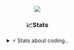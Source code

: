 <div align="center">
  
<p align="center">
  <img src="https://lanyard.cnrad.dev/api/1018290650602553364" />
</p>

### 📈Stats
<details>
    <summary> ⚡ Stats about coding.. </> </summary>
    <br/>

<!--START_SECTION:waka-->
![Code Time](http://img.shields.io/badge/Code%20Time-8%20hrs%2025%20mins-blue)

![Profile Views](http://img.shields.io/badge/Profile%20Views-138-blue)

**🐱 My GitHub Data** 

> 📦 856.9 kB Used in GitHub's Storage 
 > 
> 🏆 97 Contributions in the Year 2024
 > 
> 💼 Opted to Hire
 > 
> 📜 6 Public Repositories 
 > 
> 🔑 15 Private Repositories 
 > 
**I'm a Night 🦉** 

```text
🌞 Morning                34 commits          ██░░░░░░░░░░░░░░░░░░░░░░░   07.57 % 
🌆 Daytime                183 commits         ██████████░░░░░░░░░░░░░░░   40.76 % 
🌃 Evening                189 commits         ███████████░░░░░░░░░░░░░░   42.09 % 
🌙 Night                  43 commits          ██░░░░░░░░░░░░░░░░░░░░░░░   09.58 % 
```
📅 **I'm Most Productive on Sunday** 

```text
Monday                   21 commits          █░░░░░░░░░░░░░░░░░░░░░░░░   04.68 % 
Tuesday                  55 commits          ███░░░░░░░░░░░░░░░░░░░░░░   12.25 % 
Wednesday                85 commits          █████░░░░░░░░░░░░░░░░░░░░   18.93 % 
Thursday                 71 commits          ████░░░░░░░░░░░░░░░░░░░░░   15.81 % 
Friday                   46 commits          ███░░░░░░░░░░░░░░░░░░░░░░   10.24 % 
Saturday                 71 commits          ████░░░░░░░░░░░░░░░░░░░░░   15.81 % 
Sunday                   100 commits         ██████░░░░░░░░░░░░░░░░░░░   22.27 % 
```


📊 **This Week I Spent My Time On** 

```text
🕑︎ Time Zone: Europe/Berlin

💬 Programming Languages: 
JavaScript               2 hrs 25 mins       ███████████░░░░░░░░░░░░░░   45.25 % 
Lua                      2 hrs 13 mins       ██████████░░░░░░░░░░░░░░░   41.34 % 
HTML                     14 mins             █░░░░░░░░░░░░░░░░░░░░░░░░   04.46 % 
Other                    13 mins             █░░░░░░░░░░░░░░░░░░░░░░░░   04.04 % 
CSS                      8 mins              █░░░░░░░░░░░░░░░░░░░░░░░░   02.66 % 

🔥 Editors: 
VS Code                  5 hrs 22 mins       █████████████████████████   100.00 % 

🐱‍💻 Projects: 
acp.illusionrp.ro        2 hrs 27 mins       ███████████░░░░░░░░░░░░░░   45.86 % 
[gamemode]               2 hrs 13 mins       ██████████░░░░░░░░░░░░░░░   41.39 % 
[DL]-Arcus_v1.3          16 mins             █░░░░░░░░░░░░░░░░░░░░░░░░   05.12 % 
obfuscator               16 mins             █░░░░░░░░░░░░░░░░░░░░░░░░   05.02 % 
Unknown Project          4 mins              ░░░░░░░░░░░░░░░░░░░░░░░░░   01.43 % 

💻 Operating System: 
Windows                  5 hrs 22 mins       █████████████████████████   100.00 % 
```

**I Mostly Code in JavaScript** 

```text
JavaScript               7 repos             ██████████░░░░░░░░░░░░░░░   38.89 % 
Lua                      3 repos             ████░░░░░░░░░░░░░░░░░░░░░   16.67 % 
Python                   3 repos             ████░░░░░░░░░░░░░░░░░░░░░   16.67 % 
TypeScript               2 repos             ███░░░░░░░░░░░░░░░░░░░░░░   11.11 % 
HTML                     1 repo              █░░░░░░░░░░░░░░░░░░░░░░░░   05.56 % 
```




 Last Updated on 07/06/2024 02:20:14 UTC
<!--END_SECTION:waka-->
</details>
